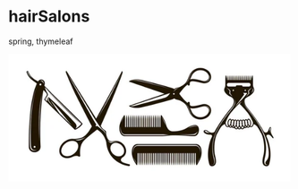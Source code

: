 # hairSalons
spring, thymeleaf


![hair](https://github.com/magdalenahuget/hairSalons/blob/7ba93e5a1cb0ec17369b29abd88a6aa4a35c3d13/src/main/resources/static/css/hair.jpg)